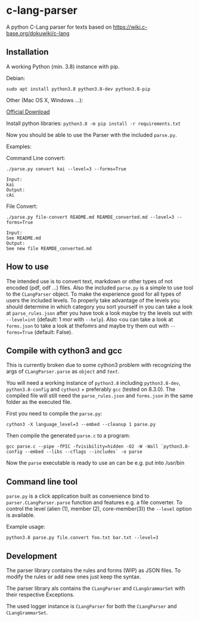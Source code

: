 # c-lang-parser

A python C-Lang parser for texts based on <https://wiki.c-base.org/dokuwiki/c-lang>

## Installation

A working Python (min. 3.8) instance with pip.

Debian:

`sudo apt install python3.8 python3.8-dev python3.8-pip`

Other (Mac OS X, Windows ...):

[Official Download](https://www.python.org/downloads/release/python-382/)

Install python libraries: `python3.8 -m pip install -r requirements.txt`

Now you should be able to use the Parser with the included `parse.py`.

Examples:

Command Line convert:

```
./parse.py convert kai --level=3 --forms=True

Input:
kai
Output:
cAi
```

File Convert:

```
./parse.py file-convert README.md REAMDE_converted.md --level=3 --forms=True

Input:
See README.md
Output:
See new file REAMDE_converted.md
```

## How to use

The intended use is to convert text, markdown or other types of not encoded (pdf, odf ...) files. Also the included `parse.py` is a simple to use tool to the `CLangParser` object. To make the experience good for all types of users the included levels. To properly take advantage of the levels you should determine in which category you sort yourself in you can take a look at `parse_rules.json` after you have took a look maybe try the levels out with `--level=int` (default: 1 mor with `--help`). Also <ou can take a look at `forms.json` to take a look at thefomrs and maybe try them out with `--forms=True` (default: False).

## Compile with cython3 and gcc

This is currently broken due to some cython3 problem with recognizing the args of `CLangParser.parse` as `object` and _`text`_.

You will need a working instance of `python3.8` including `python3.8-dev`, `python3.8-config` and `cython3` + preferably `gcc` (tested on 8.3.0). The compiled file will still need the `parse_rules.json` and `forms.json` in the same folder as the executed file.

First you need to compile the `parse.py`:

`cython3 -X language_level=3 --embed --cleanup 1 parse.py`

Then compile the generated `parse.c` to a program:

```
gcc parse.c --pipe -fPIC -fvisibility=hidden -O2 -W -Wall `python3.8-config --embed --libs --cflags --includes` -o parse
```

Now the `parse` executable is ready to use an can be e.g. put into /usr/bin

## Command line tool

`parse.py` is a click application built as convenience bind to `parser.CLangParser.parse` function and features e.g. a file converter. To control the level (alien (1), member (2), core-member(3)) the `--level` option is available.

Example usage:

`python3.8 parse.py file.convert foo.txt bar.txt --level=3`

## Development

The parser library contains the rules and forms (WIP) as JSON files. To modify the rules or add new ones just keep the syntax.

The parser library als contains the `CLangParser` and `CLangGrammarSet` with their respective Exceptions.

The used logger instance is `CLangParser` for both the `CLangParser` and `CLangGrammarSet`.
